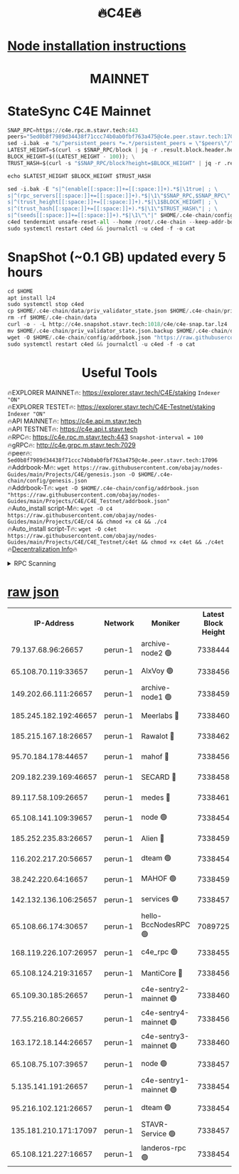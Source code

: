 <h1 align="center"> 🔥C4E🔥</h1>

[Node installation instructions](https://github.com/obajay/nodes-Guides/tree/main/Projects/C4E)
=

<h1 align="center"> MAINNET</h1>

# StateSync C4E Mainnet
```python
SNAP_RPC=https://c4e.rpc.m.stavr.tech:443
peers="5ed0b8f7989d34438f71ccc74b0ab0fbf763a475@c4e.peer.stavr.tech:17096"
sed -i.bak -e "s/^persistent_peers *=.*/persistent_peers = \"$peers\"/" $HOME/.c4e-chain/config/config.toml
LATEST_HEIGHT=$(curl -s $SNAP_RPC/block | jq -r .result.block.header.height); \
BLOCK_HEIGHT=$((LATEST_HEIGHT - 100)); \
TRUST_HASH=$(curl -s "$SNAP_RPC/block?height=$BLOCK_HEIGHT" | jq -r .result.block_id.hash)

echo $LATEST_HEIGHT $BLOCK_HEIGHT $TRUST_HASH

sed -i.bak -E "s|^(enable[[:space:]]+=[[:space:]]+).*$|\1true| ; \
s|^(rpc_servers[[:space:]]+=[[:space:]]+).*$|\1\"$SNAP_RPC,$SNAP_RPC\"| ; \
s|^(trust_height[[:space:]]+=[[:space:]]+).*$|\1$BLOCK_HEIGHT| ; \
s|^(trust_hash[[:space:]]+=[[:space:]]+).*$|\1\"$TRUST_HASH\"| ; \
s|^(seeds[[:space:]]+=[[:space:]]+).*$|\1\"\"|" $HOME/.c4e-chain/config/config.toml
c4ed tendermint unsafe-reset-all --home /root/.c4e-chain --keep-addr-book
sudo systemctl restart c4ed && journalctl -u c4ed -f -o cat
```
# SnapShot (~0.1 GB) updated every 5 hours
```python
cd $HOME
apt install lz4
sudo systemctl stop c4ed
cp $HOME/.c4e-chain/data/priv_validator_state.json $HOME/.c4e-chain/priv_validator_state.json.backup
rm -rf $HOME/.c4e-chain/data
curl -o - -L http://c4e.snapshot.stavr.tech:1018/c4e/c4e-snap.tar.lz4 | lz4 -c -d - | tar -x -C $HOME/.c4e-chain --strip-components 2
mv $HOME/.c4e-chain/priv_validator_state.json.backup $HOME/.c4e-chain/data/priv_validator_state.json
wget -O $HOME/.c4e-chain/config/addrbook.json "https://raw.githubusercontent.com/obajay/nodes-Guides/main/Projects/C4E/addrbook.json"
sudo systemctl restart c4ed && journalctl -u c4ed -f -o cat
```
 <h1 align="center"> Useful Tools</h1>

🔥EXPLORER MAINNET🔥:  https://explorer.stavr.tech/C4E/staking            `Indexer "ON"` \
🔥EXPLORER TESTET🔥:   https://explorer.stavr.tech/C4E-Testnet/staking     `Indexer "ON"` \
🔥API MAINNET🔥:       https://c4e.api.m.stavr.tech \
🔥API TESTNET🔥:       https://c4e.api.t.stavr.tech \
🔥RPC🔥:               https://c4e.rpc.m.stavr.tech:443                  `Snapshot-interval = 100` \
🔥gRPC🔥:              http://c4e.grpc.m.stavr.tech:7029 \
🔥peer🔥:              `5ed0b8f7989d34438f71ccc74b0ab0fbf763a475@c4e.peer.stavr.tech:17096` \
🔥Addrbook-M🔥:    ```wget https://raw.githubusercontent.com/obajay/nodes-Guides/main/Projects/C4E/genesis.json -O $HOME/.c4e-chain/config/genesis.json``` \
🔥Addrbook-T🔥:    ```wget -O $HOME/.c4e-chain/config/addrbook.json "https://raw.githubusercontent.com/obajay/nodes-Guides/main/Projects/C4E/C4E_Testnet/addrbook.json"``` \
🔥Auto_install script-M🔥: ```wget -O c4 https://raw.githubusercontent.com/obajay/nodes-Guides/main/Projects/C4E/c4 && chmod +x c4 && ./c4``` \
🔥Auto_install script-T🔥: ```wget -O c4et https://raw.githubusercontent.com/obajay/nodes-Guides/main/Projects/C4E/C4E_Testnet/c4et && chmod +x c4et && ./c4et``` \
🔥[Decentralization Info](https://github.com/obajay/StateSync-snapshots/tree/main/Projects/C4E/Decentralization)🔥




<details>
<summary>RPC Scanning</summary>

<h2 align="center"> We scan nodes in real time every 4 hours. And we provide the final result of RPC endpoints.
We cannot influence the operation of these nodes in any way. </h2>


```python
If Voting Power is higher than 0 --> then the Node is a validator of the network and may be subject to attack and be a potential threat to the chain.
```
```python
We marked such validators with a red symbol
```

</details>

[raw json](https://rpc-check.c4e.stavr.tech/c4e/rpc-c4e-result.json)
=



<table><tr><th>IP-Address</th><th>Network</th><th>Moniker</th><th>Latest Block Height</th><th>Earliest Block Height</th><th>Catching Up</th><th>Tx Index</th><th>Voting Power</th><th>Scan Time</th></tr><tr><td>79.137.68.96:26657</td><td>perun-1</td><td>archive-node2 🟢</td><td>7338444</td><td>1</td><td>False</td><td>on</td><td>0</td><td>2024-02-26T05:16:55.088906581UTC</td></tr><tr><td>65.108.70.119:33657</td><td>perun-1</td><td>AlxVoy 🟢</td><td>7338456</td><td>1</td><td>False</td><td>on</td><td>0</td><td>2024-02-26T05:17:07.810329136UTC</td></tr><tr><td>149.202.66.111:26657</td><td>perun-1</td><td>archive-node1 🟢</td><td>7338459</td><td>1</td><td>False</td><td>on</td><td>0</td><td>2024-02-26T05:17:24.507828940UTC</td></tr><tr><td>185.245.182.192:46657</td><td>perun-1</td><td>Meerlabs 🔴</td><td>7338460</td><td>1051501</td><td>False</td><td>on</td><td>344603</td><td>2024-02-26T05:17:31.780131133UTC</td></tr><tr><td>185.215.167.18:26657</td><td>perun-1</td><td>Rawalot 🔴</td><td>7338462</td><td>1090501</td><td>False</td><td>on</td><td>450091</td><td>2024-02-26T05:17:42.917015401UTC</td></tr><tr><td>95.70.184.178:44657</td><td>perun-1</td><td>mahof 🔴</td><td>7338456</td><td>2342001</td><td>False</td><td>off</td><td>1356388</td><td>2024-02-26T05:17:07.004176922UTC</td></tr><tr><td>209.182.239.169:46657</td><td>perun-1</td><td>SECARD 🔴</td><td>7338458</td><td>2616101</td><td>False</td><td>off</td><td>749308</td><td>2024-02-26T05:17:19.812653513UTC</td></tr><tr><td>89.117.58.109:26657</td><td>perun-1</td><td>medes 🔴</td><td>7338461</td><td>2826001</td><td>False</td><td>off</td><td>891015</td><td>2024-02-26T05:17:38.518100939UTC</td></tr><tr><td>65.108.141.109:39657</td><td>perun-1</td><td>node 🟢</td><td>7338454</td><td>5303301</td><td>False</td><td>on</td><td>0</td><td>2024-02-26T05:16:57.538511907UTC</td></tr><tr><td>185.252.235.83:26657</td><td>perun-1</td><td>Alien 🔴</td><td>7338459</td><td>6502501</td><td>False</td><td>on</td><td>648215</td><td>2024-02-26T05:17:24.900611891UTC</td></tr><tr><td>116.202.217.20:56657</td><td>perun-1</td><td>dteam 🟢</td><td>7338454</td><td>6800901</td><td>False</td><td>on</td><td>0</td><td>2024-02-26T05:16:54.322553757UTC</td></tr><tr><td>38.242.220.64:16657</td><td>perun-1</td><td>MAHOF 🟢</td><td>7338459</td><td>6885501</td><td>False</td><td>on</td><td>0</td><td>2024-02-26T05:17:22.181751035UTC</td></tr><tr><td>142.132.136.106:25657</td><td>perun-1</td><td>services 🟢</td><td>7338457</td><td>7012001</td><td>False</td><td>on</td><td>0</td><td>2024-02-26T05:17:10.533709956UTC</td></tr><tr><td>65.108.66.174:30657</td><td>perun-1</td><td>hello-BccNodesRPC 🟢</td><td>7089725</td><td>7089601</td><td>False</td><td>on</td><td>0</td><td>2024-02-26T05:17:08.178322936UTC</td></tr><tr><td>168.119.226.107:26957</td><td>perun-1</td><td>c4e_rpc 🟢</td><td>7338455</td><td>7238455</td><td>False</td><td>on</td><td>0</td><td>2024-02-26T05:17:02.021616366UTC</td></tr><tr><td>65.108.124.219:31657</td><td>perun-1</td><td>MantiCore 🔴</td><td>7338456</td><td>7238456</td><td>False</td><td>off</td><td>729634</td><td>2024-02-26T05:17:06.499828634UTC</td></tr><tr><td>65.109.30.185:26657</td><td>perun-1</td><td>c4e-sentry2-mainnet 🟢</td><td>7338460</td><td>7284001</td><td>False</td><td>on</td><td>0</td><td>2024-02-26T05:17:31.439736903UTC</td></tr><tr><td>77.55.216.80:26657</td><td>perun-1</td><td>c4e-sentry4-mainnet 🟢</td><td>7338456</td><td>7297001</td><td>False</td><td>on</td><td>0</td><td>2024-02-26T05:17:07.457802532UTC</td></tr><tr><td>163.172.18.144:26657</td><td>perun-1</td><td>c4e-sentry3-mainnet 🟢</td><td>7338460</td><td>7297001</td><td>False</td><td>on</td><td>0</td><td>2024-02-26T05:17:32.077424545UTC</td></tr><tr><td>65.108.75.107:39657</td><td>perun-1</td><td>node 🟢</td><td>7338457</td><td>7300001</td><td>False</td><td>on</td><td>0</td><td>2024-02-26T05:17:10.890088372UTC</td></tr><tr><td>5.135.141.191:26657</td><td>perun-1</td><td>c4e-sentry1-mainnet 🟢</td><td>7338454</td><td>7300501</td><td>False</td><td>on</td><td>0</td><td>2024-02-26T05:16:53.559818603UTC</td></tr><tr><td>95.216.102.121:26657</td><td>perun-1</td><td>dteam 🟢</td><td>7338454</td><td>7335001</td><td>False</td><td>on</td><td>0</td><td>2024-02-26T05:16:54.674438678UTC</td></tr><tr><td>135.181.210.171:17097</td><td>perun-1</td><td>STAVR-Service 🟢</td><td>7338457</td><td>7335001</td><td>False</td><td>on</td><td>0</td><td>2024-02-26T05:17:11.261836210UTC</td></tr><tr><td>65.108.121.227:16657</td><td>perun-1</td><td>landeros-rpc 🟢</td><td>7338454</td><td>7336001</td><td>False</td><td>on</td><td>0</td><td>2024-02-26T05:16:53.990090092UTC</td></tr></table>
